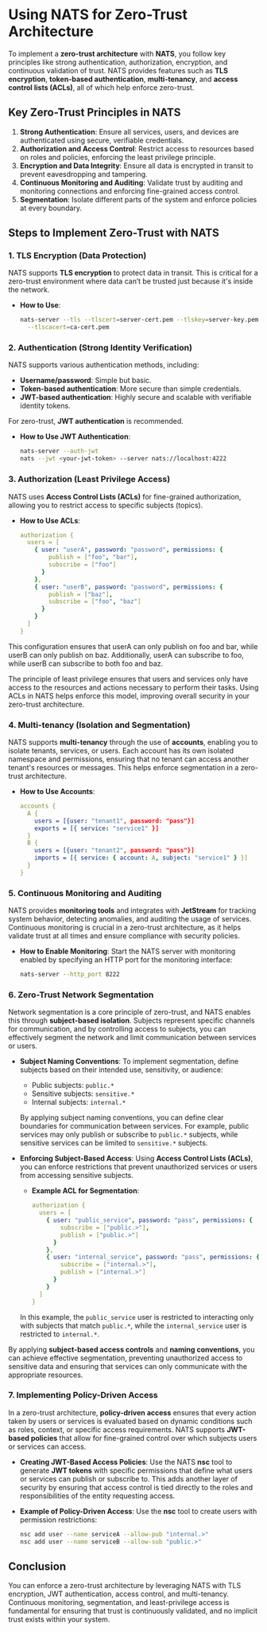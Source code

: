 # Using NATS for Zero-Trust Architecture

To implement a **zero-trust architecture** with **NATS**, you follow key 
principles like strong authentication, authorization, encryption, and continuous 
validation of trust. NATS provides features such as **TLS encryption**, 
**token-based authentication**, **multi-tenancy**, and **access control lists 
(ACLs)**, all of which help enforce zero-trust.

## Key Zero-Trust Principles in NATS

1. **Strong Authentication**: Ensure all services, users, and devices are 
   authenticated using secure, verifiable credentials.
2. **Authorization and Access Control**: Restrict access to resources based on 
   roles and policies, enforcing the least privilege principle.
3. **Encryption and Data Integrity**: Ensure all data is encrypted in transit to 
   prevent eavesdropping and tampering.
4. **Continuous Monitoring and Auditing**: Validate trust by auditing and 
   monitoring connections and enforcing fine-grained access control.
5. **Segmentation**: Isolate different parts of the system and enforce policies 
   at every boundary.

## Steps to Implement Zero-Trust with NATS

### 1. TLS Encryption (Data Protection)

NATS supports **TLS encryption** to protect data in transit. This is critical 
for a zero-trust environment where data can’t be trusted just because it's 
inside the network.

- **How to Use**:
  ```bash
  nats-server --tls --tlscert=server-cert.pem --tlskey=server-key.pem \
    --tlscacert=ca-cert.pem
### 2. Authentication (Strong Identity Verification)

NATS supports various authentication methods, including:

- **Username/password**: Simple but basic.
- **Token-based authentication**: More secure than simple credentials.
- **JWT-based authentication**: Highly secure and scalable with verifiable 
  identity tokens.

For zero-trust, **JWT authentication** is recommended.

- **How to Use JWT Authentication**:
  ```bash
  nats-server --auth-jwt
  nats --jwt <your-jwt-token> --server nats://localhost:4222
### 3. Authorization (Least Privilege Access)

NATS uses **Access Control Lists (ACLs)** for fine-grained authorization, 
allowing you to restrict access to specific subjects (topics).

- **How to Use ACLs**:
  ```yaml
  authorization {
    users = [
      { user: "userA", password: "password", permissions: {
          publish = ["foo", "bar"],
          subscribe = ["foo"]
        }
      },
      { user: "userB", password: "password", permissions: {
          publish = ["baz"],
          subscribe = ["foo", "baz"]
        }
      }
    ]
  }
This configuration ensures that userA can only publish on foo and bar, while userB can only publish on baz. 
Additionally, userA can subscribe to foo, while userB can subscribe to both foo and baz.

The principle of least privilege ensures that users and services only have access to the 
resources and actions necessary to perform their tasks. Using ACLs in NATS helps enforce 
this model, improving overall security in your zero-trust architecture.

### 4. Multi-tenancy (Isolation and Segmentation)

NATS supports **multi-tenancy** through the use of **accounts**, enabling you to 
isolate tenants, services, or users. Each account has its own isolated namespace 
and permissions, ensuring that no tenant can access another tenant's resources or 
messages. This helps enforce segmentation in a zero-trust architecture.

- **How to Use Accounts**:
  ```yaml
  accounts {
    A {
      users = [{user: "tenant1", password: "pass"}]
      exports = [{ service: "service1" }]
    }
    B {
      users = [{user: "tenant2", password: "pass"}]
      imports = [{ service: { account: A, subject: "service1" } }]
    }
  }
### 5. Continuous Monitoring and Auditing

NATS provides **monitoring tools** and integrates with **JetStream** for tracking 
system behavior, detecting anomalies, and auditing the usage of services. 
Continuous monitoring is crucial in a zero-trust architecture, as it helps 
validate trust at all times and ensure compliance with security policies.

- **How to Enable Monitoring**:
  Start the NATS server with monitoring enabled by specifying an HTTP port for 
  the monitoring interface:
  ```bash
  nats-server --http_port 8222

  
### 6. Zero-Trust Network Segmentation
Network segmentation is a core principle of zero-trust, and NATS enables this 
through **subject-based isolation**. Subjects represent specific channels for 
communication, and by controlling access to subjects, you can effectively 
segment the network and limit communication between services or users.

- **Subject Naming Conventions**:
  To implement segmentation, define subjects based on their intended use, 
  sensitivity, or audience:
  - Public subjects: `public.*`
  - Sensitive subjects: `sensitive.*`
  - Internal subjects: `internal.*`

  By applying subject naming conventions, you can define clear boundaries for 
  communication between services. For example, public services may only publish 
  or subscribe to `public.*` subjects, while sensitive services can be limited 
  to `sensitive.*` subjects.

- **Enforcing Subject-Based Access**:
  Using **Access Control Lists (ACLs)**, you can enforce restrictions that 
  prevent unauthorized services or users from accessing sensitive subjects.

  - **Example ACL for Segmentation**:
    ```yaml
    authorization {
      users = [
        { user: "public_service", password: "pass", permissions: {
            subscribe = ["public.>"],
            publish = ["public.>"]
          }
        },
        { user: "internal_service", password: "pass", permissions: {
            subscribe = ["internal.>"],
            publish = ["internal.>"]
          }
        }
      ]
    }
    ```

  In this example, the `public_service` user is restricted to interacting only 
  with subjects that match `public.*`, while the `internal_service` user is 
  restricted to `internal.*`.

By applying **subject-based access controls** and **naming conventions**, you can 
achieve effective segmentation, preventing unauthorized access to sensitive data 
and ensuring that services can only communicate with the appropriate resources.
### 7. Implementing Policy-Driven Access

In a zero-trust architecture, **policy-driven access** ensures that every action 
taken by users or services is evaluated based on dynamic conditions such as 
roles, context, or specific access requirements. NATS supports **JWT-based 
policies** that allow for fine-grained control over which subjects users or 
services can access.

- **Creating JWT-Based Access Policies**:
  Use the NATS **nsc** tool to generate **JWT tokens** with specific permissions 
  that define what users or services can publish or subscribe to. This adds 
  another layer of security by ensuring that access control is tied directly to 
  the roles and responsibilities of the entity requesting access.

- **Example of Policy-Driven Access**:
  Use the **nsc** tool to create users with permission restrictions:
  ```bash
  nsc add user --name serviceA --allow-pub "internal.>"
  nsc add user --name serviceB --allow-sub "public.>"
## Conclusion
You can enforce a zero-trust architecture by leveraging NATS with TLS encryption, JWT authentication, access control, 
and multi-tenancy. Continuous monitoring, segmentation, and least-privilege 
access is fundamental for ensuring that trust is continuously 
validated, and no implicit trust exists within your system.
  
